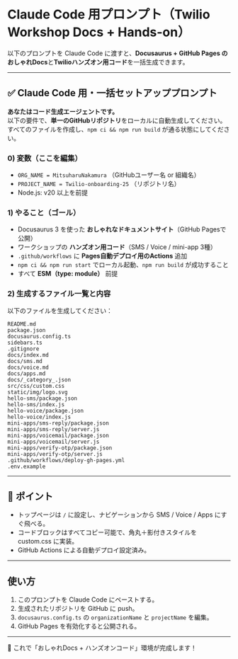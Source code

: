 # Claude Code 用プロンプト（Twilio Workshop Docs + Hands-on）

以下のプロンプトを Claude Code に渡すと、**Docusaurus + GitHub Pages
のおしゃれDocs**と**Twilioハンズオン用コード**を一括生成できます。

------------------------------------------------------------------------

## ✅ Claude Code 用・一括セットアッププロンプト

**あなたはコード生成エージェントです。**\
以下の要件で、**単一のGitHubリポジトリ**をローカルに自動生成してください。すべてのファイルを作成し、`npm ci && npm run build`
が通る状態にしてください。

### 0) 変数（ここを編集）

-   `ORG_NAME = MitsuharuNakamura` （GitHubユーザー名 or 組織名）
-   `PROJECT_NAME = Twilio-onboarding-25` （リポジトリ名）
-   Node.js: v20 以上を前提

### 1) やること（ゴール）

-   Docusaurus 3 を使った **おしゃれなドキュメントサイト**（GitHub
    Pagesで公開）
-   ワークショップの **ハンズオン用コード**（SMS / Voice / mini-app
    3種）
-   `.github/workflows` に **Pages自動デプロイ用のActions** 追加
-   `npm ci && npm run start` でローカル起動、`npm run build`
    が成功すること
-   すべて **ESM（type: module）** 前提

### 2) 生成するファイル一覧と内容

以下のファイルを生成してください：

    README.md
    package.json
    docusaurus.config.ts
    sidebars.ts
    .gitignore
    docs/index.md
    docs/sms.md
    docs/voice.md
    docs/apps.md
    docs/_category_.json
    src/css/custom.css
    static/img/logo.svg
    hello-sms/package.json
    hello-sms/index.js
    hello-voice/package.json
    hello-voice/index.js
    mini-apps/sms-reply/package.json
    mini-apps/sms-reply/server.js
    mini-apps/voicemail/package.json
    mini-apps/voicemail/server.js
    mini-apps/verify-otp/package.json
    mini-apps/verify-otp/server.js
    .github/workflows/deploy-gh-pages.yml
    .env.example

------------------------------------------------------------------------

## 📌 ポイント

-   トップページは `/` に設定し、ナビゲーションから SMS / Voice / Apps
    にすぐ飛べる。
-   コードブロックはすべてコピー可能で、角丸＋影付きスタイルを
    custom.css に実装。
-   GitHub Actions による自動デプロイ設定済み。

------------------------------------------------------------------------

## 使い方

1.  このプロンプトを Claude Code にペーストする。
2.  生成されたリポジトリを GitHub に push。
3.  `docusaurus.config.ts` の `organizationName` と `projectName`
    を編集。
4.  GitHub Pages を有効化すると公開される。

------------------------------------------------------------------------

🚀 これで「おしゃれDocs + ハンズオンコード」環境が完成します！

